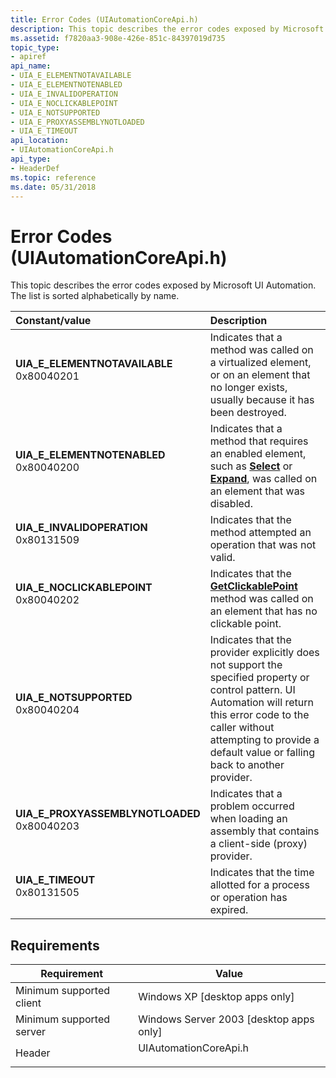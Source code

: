 ```yaml
---
title: Error Codes (UIAutomationCoreApi.h)
description: This topic describes the error codes exposed by Microsoft UI Automation.
ms.assetid: f7820aa3-908e-426e-851c-84397019d735
topic_type:
- apiref
api_name:
- UIA_E_ELEMENTNOTAVAILABLE
- UIA_E_ELEMENTNOTENABLED
- UIA_E_INVALIDOPERATION
- UIA_E_NOCLICKABLEPOINT
- UIA_E_NOTSUPPORTED
- UIA_E_PROXYASSEMBLYNOTLOADED
- UIA_E_TIMEOUT
api_location:
- UIAutomationCoreApi.h
api_type:
- HeaderDef
ms.topic: reference
ms.date: 05/31/2018
---
```


# Error Codes (UIAutomationCoreApi.h)

This topic describes the error codes exposed by Microsoft UI Automation. The list is sorted alphabetically by name.



| Constant/value                                                                                                                                                                                                                                                              | Description                                                                                                                                                                                                                                              |
|:----------------------------------------------------------------------------------------------------------------------------------------------------------------------------------------------------------------------------------------------------------------------------|:---------------------------------------------------------------------------------------------------------------------------------------------------------------------------------------------------------------------------------------------------------|
| <span id="UIA_E_ELEMENTNOTAVAILABLE"></span><span id="uia_e_elementnotavailable"></span><dl> <dt>**UIA\_E\_ELEMENTNOTAVAILABLE**</dt> <dt>0x80040201</dt> </dl>          | Indicates that a method was called on a virtualized element, or on an element that no longer exists, usually because it has been destroyed. <br/>                                                                                                  |
| <span id="UIA_E_ELEMENTNOTENABLED"></span><span id="uia_e_elementnotenabled"></span><dl> <dt>**UIA\_E\_ELEMENTNOTENABLED**</dt> <dt>0x80040200</dt> </dl>                | Indicates that a method that requires an enabled element, such as [**Select**](/windows/desktop/api/UIAutomationCore/nf-uiautomationcore-iselectionitemprovider-select) or [**Expand**](/windows/desktop/api/UIAutomationCore/nf-uiautomationcore-iexpandcollapseprovider-expand), was called on an element that was disabled. <br/>             |
| <span id="UIA_E_INVALIDOPERATION"></span><span id="uia_e_invalidoperation"></span><dl> <dt>**UIA\_E\_INVALIDOPERATION**</dt> <dt>0x80131509</dt> </dl>                   | Indicates that the method attempted an operation that was not valid.<br/>                                                                                                                                                                          |
| <span id="UIA_E_NOCLICKABLEPOINT"></span><span id="uia_e_noclickablepoint"></span><dl> <dt>**UIA\_E\_NOCLICKABLEPOINT**</dt> <dt>0x80040202</dt> </dl>                   | Indicates that the [**GetClickablePoint**](/windows/desktop/api/UIAutomationClient/nf-uiautomationclient-iuiautomationelement-getclickablepoint) method was called on an element that has no clickable point.<br/>                                                                                    |
| <span id="UIA_E_NOTSUPPORTED"></span><span id="uia_e_notsupported"></span><dl> <dt>**UIA\_E\_NOTSUPPORTED**</dt> <dt>0x80040204</dt> </dl>                               | Indicates that the provider explicitly does not support the specified property or control pattern. UI Automation will return this error code to the caller without attempting to provide a default value or falling back to another provider.<br/> |
| <span id="UIA_E_PROXYASSEMBLYNOTLOADED"></span><span id="uia_e_proxyassemblynotloaded"></span><dl> <dt>**UIA\_E\_PROXYASSEMBLYNOTLOADED**</dt> <dt>0x80040203</dt> </dl> | Indicates that a problem occurred when loading an assembly that contains a client-side (proxy) provider.<br/>                                                                                                                                      |
| <span id="UIA_E_TIMEOUT"></span><span id="uia_e_timeout"></span><dl> <dt>**UIA\_E\_TIMEOUT**</dt> <dt>0x80131505</dt> </dl>                                                      | Indicates that the time allotted for a process or operation has expired.<br/>                                                                                                                                                                      |



## Requirements



| Requirement | Value |
|-------------------------------------|--------------------------------------------------------------------------------------------------|
| Minimum supported client<br/> | Windows XP \[desktop apps only\]<br/>                                                      |
| Minimum supported server<br/> | Windows Server 2003 \[desktop apps only\]<br/>                                             |
| Header<br/>                   | <dl> <dt>UIAutomationCoreApi.h</dt> </dl> |



 

 





